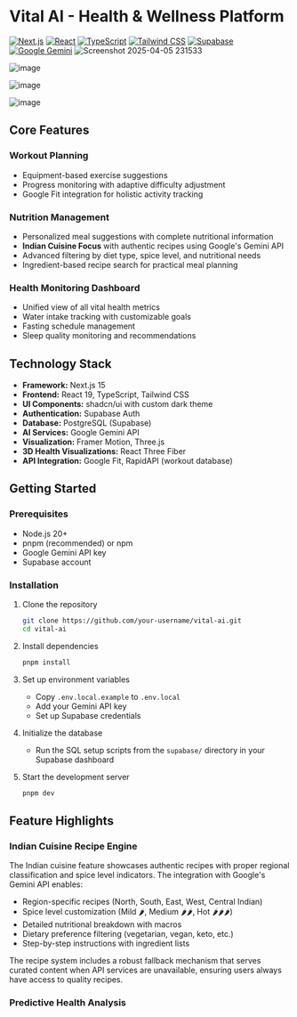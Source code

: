 # Vital AI - Health & Wellness Platform

[![Next.js](https://img.shields.io/badge/Next.js-15-black?style=flat-square&logo=next.js)](https://nextjs.org/)
[![React](https://img.shields.io/badge/React-19-blue?style=flat-square&logo=react)](https://reactjs.org/)
[![TypeScript](https://img.shields.io/badge/TypeScript-5-blue?style=flat-square&logo=typescript)](https://www.typescriptlang.org/)
[![Tailwind CSS](https://img.shields.io/badge/Tailwind-3-38B2AC?style=flat-square&logo=tailwind-css)](https://tailwindcss.com/)
[![Supabase](https://img.shields.io/badge/Supabase-Database-green?style=flat-square&logo=supabase)](https://supabase.io/)
[![Google Gemini](https://img.shields.io/badge/Google-Gemini_API-4285F4?style=flat-square&logo=google)](https://ai.google.dev/)
![Screenshot 2025-04-05 231533](https://github.com/user-attachments/assets/69725033-1cd7-4ef6-a5a4-126669ac3f4a)

![image](https://github.com/user-attachments/assets/e23c9d5e-a681-4cfe-8567-77f3c98d9929)

![image](https://github.com/user-attachments/assets/e0224d74-e68f-4a04-8784-03438fad0218)

![image](https://github.com/user-attachments/assets/ec7b0b48-d8e0-43f0-9277-0565d0adb535)

## Core Features

### Workout Planning

- Equipment-based exercise suggestions
- Progress monitoring with adaptive difficulty adjustment
- Google Fit integration for holistic activity tracking

### Nutrition Management

- Personalized meal suggestions with complete nutritional information
- **Indian Cuisine Focus** with authentic recipes using Google's Gemini API
- Advanced filtering by diet type, spice level, and nutritional needs
- Ingredient-based recipe search for practical meal planning

### Health Monitoring Dashboard

- Unified view of all vital health metrics
- Water intake tracking with customizable goals
- Fasting schedule management
- Sleep quality monitoring and recommendations

## Technology Stack

- **Framework:** Next.js 15
- **Frontend:** React 19, TypeScript, Tailwind CSS
- **UI Components:** shadcn/ui with custom dark theme
- **Authentication:** Supabase Auth
- **Database:** PostgreSQL (Supabase)
- **AI Services:** Google Gemini API
- **Visualization:** Framer Motion, Three.js
- **3D Health Visualizations:** React Three Fiber
- **API Integration:** Google Fit, RapidAPI (workout database)

## Getting Started

### Prerequisites

- Node.js 20+
- pnpm (recommended) or npm
- Google Gemini API key
- Supabase account

### Installation

1. Clone the repository

   ```bash
   git clone https://github.com/your-username/vital-ai.git
   cd vital-ai
   ```

2. Install dependencies

   ```bash
   pnpm install
   ```

3. Set up environment variables

   - Copy `.env.local.example` to `.env.local`
   - Add your Gemini API key
   - Set up Supabase credentials

4. Initialize the database

   - Run the SQL setup scripts from the `supabase/` directory in your Supabase dashboard

5. Start the development server
   ```bash
   pnpm dev
   ```

## Feature Highlights

### Indian Cuisine Recipe Engine

The Indian cuisine feature showcases authentic recipes with proper regional classification and spice level indicators. The integration with Google's Gemini API enables:

- Region-specific recipes (North, South, East, West, Central Indian)
- Spice level customization (Mild 🌶️, Medium 🌶️🌶️, Hot 🌶️🌶️🌶️)
- Detailed nutritional breakdown with macros
- Dietary preference filtering (vegetarian, vegan, keto, etc.)
- Step-by-step instructions with ingredient lists

The recipe system includes a robust fallback mechanism that serves curated content when API services are unavailable, ensuring users always have access to quality recipes.

### Predictive Health Analysis
